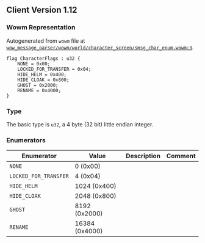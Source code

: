 ## Client Version 1.12

### Wowm Representation

Autogenerated from `wowm` file at [`wow_message_parser/wowm/world/character_screen/smsg_char_enum.wowm:3`](https://github.com/gtker/wow_messages/tree/main/wow_message_parser/wowm/world/character_screen/smsg_char_enum.wowm#L3).

```rust,ignore
flag CharacterFlags : u32 {
    NONE = 0x00;
    LOCKED_FOR_TRANSFER = 0x04;
    HIDE_HELM = 0x400;
    HIDE_CLOAK = 0x800;
    GHOST = 0x2000;
    RENAME = 0x4000;
}
```
### Type
The basic type is `u32`, a 4 byte (32 bit) little endian integer.
### Enumerators
| Enumerator | Value  | Description | Comment |
| --------- | -------- | ----------- | ------- |
| `NONE` | 0 (0x00) |  |  |
| `LOCKED_FOR_TRANSFER` | 4 (0x04) |  |  |
| `HIDE_HELM` | 1024 (0x400) |  |  |
| `HIDE_CLOAK` | 2048 (0x800) |  |  |
| `GHOST` | 8192 (0x2000) |  |  |
| `RENAME` | 16384 (0x4000) |  |  |

